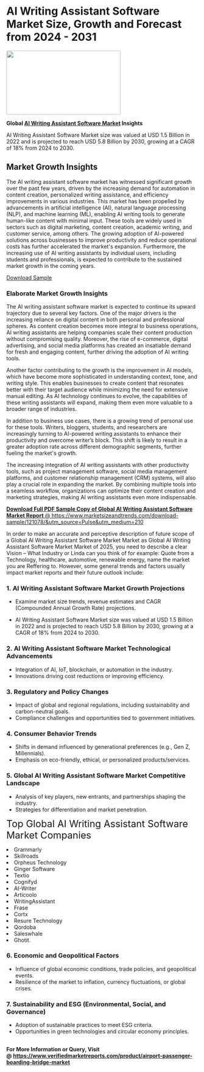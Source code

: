 <H1>AI Writing Assistant Software Market Size, Growth and Forecast from 2024 - 2031</H1><img class="aligncenter size-medium wp-image-584254" src="https://thirdeyenews.in/wp-content/uploads/2024/09/Global-Market-Research-300x168.jpeg" alt="" width="300" height="168" /><p><strong>Global&nbsp;<a href="https://www.marketsizeandtrends.com/download-sample/121078/&amp;utm_source=Pulse&amp;utm_medium=210">AI Writing Assistant Software Market</a> Insights</strong></p><p>AI Writing Assistant Software Market size was valued at USD 1.5 Billion in 2022 and is projected to reach USD 5.8 Billion by 2030, growing at a CAGR of 18% from 2024 to 2030.</p><p><h2>Market Growth Insights</h2> <p>The AI writing assistant software market has witnessed significant growth over the past few years, driven by the increasing demand for automation in content creation, personalized writing assistance, and efficiency improvements in various industries. This market has been propelled by advancements in artificial intelligence (AI), natural language processing (NLP), and machine learning (ML), enabling AI writing tools to generate human-like content with minimal input. These tools are widely used in sectors such as digital marketing, content creation, academic writing, and customer service, among others. The growing adoption of AI-powered solutions across businesses to improve productivity and reduce operational costs has further accelerated the market's expansion. Furthermore, the increasing use of AI writing assistants by individual users, including students and professionals, is expected to contribute to the sustained market growth in the coming years.</p> <p><a href="#">Download Sample</a></p> <h3>Elaborate Market Growth Insights</h3> <p>The AI writing assistant software market is expected to continue its upward trajectory due to several key factors. One of the major drivers is the increasing reliance on digital content in both personal and professional spheres. As content creation becomes more integral to business operations, AI writing assistants are helping companies scale their content production without compromising quality. Moreover, the rise of e-commerce, digital advertising, and social media platforms has created an insatiable demand for fresh and engaging content, further driving the adoption of AI writing tools.</p> <p>Another factor contributing to the growth is the improvement in AI models, which have become more sophisticated in understanding context, tone, and writing style. This enables businesses to create content that resonates better with their target audience while minimizing the need for extensive manual editing. As AI technology continues to evolve, the capabilities of these writing assistants will expand, making them even more valuable to a broader range of industries.</p> <p>In addition to business use cases, there is a growing trend of personal use for these tools. Writers, bloggers, students, and researchers are increasingly turning to AI-powered writing assistants to enhance their productivity and overcome writer’s block. This shift is likely to result in a greater adoption rate across different demographic segments, further fueling the market's growth.</p> <p>The increasing integration of AI writing assistants with other productivity tools, such as project management software, social media management platforms, and customer relationship management (CRM) systems, will also play a crucial role in expanding the market. By combining multiple tools into a seamless workflow, organizations can optimize their content creation and marketing strategies, making AI writing assistants even more indispensable.</p> <p><a href="#"></p><p><span class=""><strong>Download Full PDF Sample Copy of Global AI Writing Assistant Software Market Report</strong> @ <a href="https://www.marketsizeandtrends.com/download-sample/121078/&amp;utm_source=Pulse&amp;utm_medium=210" target="_blank">https://www.marketsizeandtrends.com/download-sample/121078/&amp;utm_source=Pulse&amp;utm_medium=210</a></span></p><p>In order to make an accurate and perceptive description of future scope of a Global&nbsp;AI Writing Assistant Software Market Market as Global&nbsp;AI Writing Assistant Software Market Market of 2025, you need to describe a clear Vision &ndash; What Industry or Linda can you think of for example: Quote from a Technology, healthcare, automotive, renewable energy, name the market you are Reffering to. However, some general trends and factors usually impact market reports and their future outlook include:</p><h3>1.&nbsp;<strong>AI Writing Assistant Software Market Growth Projections</strong></h3><ul><li>Examine market size trends, revenue estimates and CAGR (Compounded Annual Growth Rate) projections.</li><li><p>AI Writing Assistant Software Market size was valued at USD 1.5 Billion in 2022 and is projected to reach USD 5.8 Billion by 2030, growing at a CAGR of 18% from 2024 to 2030.</p></li></ul><h3>2.&nbsp;<strong>AI Writing Assistant Software Market Technological Advancements</strong></h3><ul><li>Integration of AI, IoT, blockchain, or automation in the industry.</li><li>Innovations driving cost reductions or improving efficiency.</li></ul><h3>3.&nbsp;<strong>Regulatory and Policy Changes</strong></h3><ul><li>Impact of global and regional regulations, including sustainability and carbon-neutral goals.</li><li>Compliance challenges and opportunities tied to government initiatives.</li></ul><h3>4.&nbsp;<strong>Consumer Behavior Trends</strong></h3><ul><li>Shifts in demand influenced by generational preferences (e.g., Gen Z, Millennials).</li><li>Emphasis on eco-friendly, ethical, or personalized products/services.</li></ul><h3>5.&nbsp;<strong>Global AI Writing Assistant Software Market Competitive Landscape</strong></h3><ul><li>Analysis of key players, new entrants, and partnerships shaping the industry.</li><li>Strategies for differentiation and market penetration.</li></ul><p data-pm-slice="1 1 []"><span style="color: inherit; font-family: inherit; font-size: 25px;">Top Global AI Writing Assistant Software Market Companies</span></p><div class="" data-test-id=""><p><li>Grammarly</li><li> Skillroads</li><li> Orpheus Technology</li><li> Ginger Software</li><li> Textio</li><li> Cognifyd</li><li> AI-Writer</li><li> Articoolo</li><li> WritingAssistant</li><li> Frase</li><li> Cortx</li><li> Resure Technology</li><li> Qordoba</li><li> Saleswhale</li><li> Ghotit.</li></p></div><h3>6.&nbsp;<strong>Economic and Geopolitical Factors</strong></h3><ul><li>Influence of global economic conditions, trade policies, and geopolitical events.</li><li>Resilience of the market to inflation, currency fluctuations, or global crises.</li></ul><h3>7.&nbsp;<strong>Sustainability and ESG (Environmental, Social, and Governance)</strong></h3><ul><li>Adoption of sustainable practices to meet ESG criteria.</li><li>Opportunities in green technologies and circular economy principles.</li></ul><h2><strong style="font-size: 14px;">For More Information or Query, Visit @&nbsp;</strong><a style="background-color: #ffffff; font-size: 14px;" href="https://www.marketsizeandtrends.com/report/ai-writing-assistant-software-market/" target="_blank">https://www.verifiedmarketreports.com/product/airport-passenger-boarding-bridge-market</a></h2>
